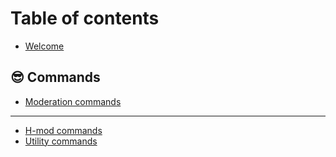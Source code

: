 # Table of contents

* [Welcome](README.md)

## 😎 Commands

* [Moderation commands](commands/moderation-commands.md)

***

* [H-mod commands](h-mod-commands.md)
* [Utility commands](utility-commands.md)

